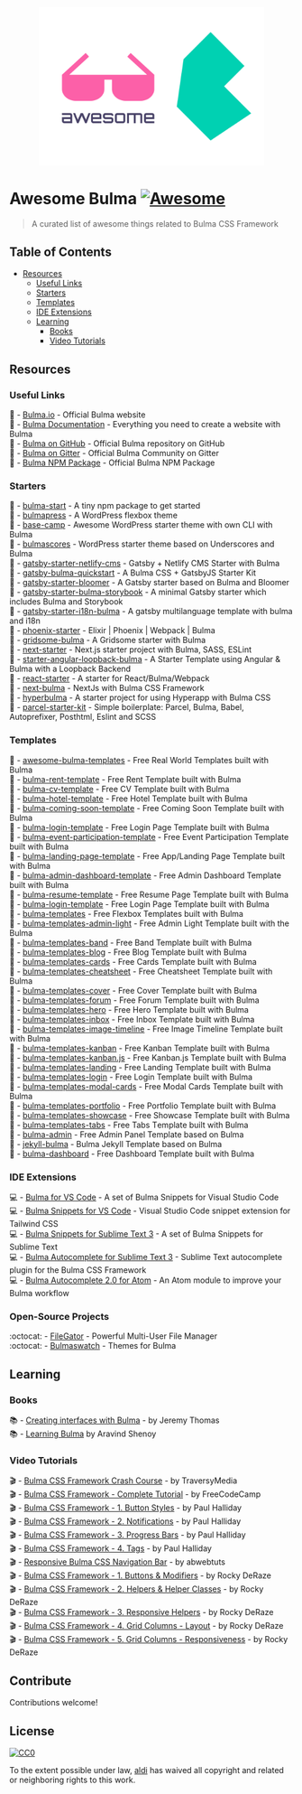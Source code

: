 <p align="center">
  <img width="400" src="logo.svg" alt="logo of awesome-bulma repository">
</p>

# Awesome Bulma [![Awesome](https://awesome.re/badge-flat2.svg)](https://awesome.re)

> A curated list of awesome things related to Bulma CSS Framework

## Table of Contents

- [Resources](#resources)
  - [Useful Links](#useful-links)
  - [Starters](#starters)
  - [Templates](#templates)
  - [IDE Extensions](#ide-extensions)
  - [Learning](#learning)
    - [Books](#books)
    - [Video Tutorials](#video-tutorials)

## Resources

### Useful Links

🔗 - [Bulma.io](https://bulma.io) - Official Bulma website  
🔗 - [Bulma Documentation](https://bulma.io/documentation/) - Everything you need to create a website with Bulma  
🔗 - [Bulma on GitHub](https://github.com/tailwindcss/tailwindcss) - Official Bulma repository on GitHub  
🔗 - [Bulma on Gitter](https://gitter.im/jgthms/bulma) - Official Bulma Community on Gitter  
🔗 - [Bulma NPM Package](https://www.npmjs.com/package/bulma) - Official Bulma NPM Package

### Starters

🏁 - [bulma-start](https://github.com/jgthms/bulma-start) - A tiny npm package to get started  
🏁 - [bulmapress](https://github.com/teamscops/bulmapress) - A WordPress flexbox theme  
🏁 - [base-camp](https://github.com/suomato/base-camp) - Awesome WordPress starter theme with own CLI with Bulma  
🏁 - [bulmascores](https://github.com/Nicuz/Bulmascores) - WordPress starter theme based on Underscores and Bulma  
🏁 - [gatsby-starter-netlify-cms](https://github.com/netlify-templates/gatsby-starter-netlify-cms) - Gatsby + Netlify CMS Starter with Bulma  
🏁 - [gatsby-bulma-quickstart](https://github.com/amandeepmittal/gatsby-bulma-quickstart) - A Bulma CSS + GatsbyJS Starter Kit  
🏁 - [gatsby-starter-bloomer](https://github.com/Cethy/gatsby-starter-bloomer) - A Gatsby starter based on Bulma and Bloomer  
🏁 - [gatsby-starter-bulma-storybook](https://github.com/gvaldambrini/gatsby-starter-bulma-storybook) - A minimal Gatsby starter which includes Bulma and Storybook  
🏁 - [gatsby-starter-i18n-bulma](https://github.com/kalwalt/gatsby-starter-i18n-bulma) - A gatsby multilanguage template with bulma and i18n  
🏁 - [phoenix-starter](https://github.com/awestbro/phoenix-starter) - Elixir | Phoenix | Webpack | Bulma  
🏁 - [gridsome-bulma](https://github.com/calebanthony/gridsome-bulma) - A Gridsome starter with Bulma  
🏁 - [next-starter](https://github.com/techno246/next-starter) - Next.js starter project with Bulma, SASS, ESLint  
🏁 - [starter-angular-loopback-bulma](https://github.com/angular-indonesia/starter-angular-loopback-bulma) - A Starter Template using Angular & Bulma with a Loopback Backend  
🏁 - [react-starter](https://github.com/chvid/react-starter) - A starter for React/Bulma/Webpack  
🏁 - [next-bulma](https://github.com/louiskhenghao/next-bulma) - NextJs with Bulma CSS Framework  
🏁 - [hyperbulma](https://github.com/cutemachine/hyperbulma) - A starter project for using Hyperapp with Bulma CSS  
🏁 - [parcel-starter-kit](https://github.com/emendelski/parcel-starter-kit) - Simple boilerplate: Parcel, Bulma, Babel, Autoprefixer, Posthtml, Eslint and SCSS

### Templates  

🎨 - [awesome-bulma-templates](https://github.com/aldi/awesome-bulma-templates/tree/master/templates) - Free Real World Templates built with Bulma  
🎨 - [bulma-rent-template](https://github.com/aldi/bulma-rent-template) - Free Rent Template built with Bulma  
🎨 - [bulma-cv-template](https://github.com/aldi/bulma-cv-template) - Free CV Template built with Bulma  
🎨 - [bulma-hotel-template](https://github.com/aldi/bulma-hotel-template) - Free Hotel Template built with Bulma  
🎨 - [bulma-coming-soon-template](https://github.com/aldi/bulma-coming-soon-template) - Free Coming Soon Template built with Bulma  
🎨 - [bulma-login-template](https://github.com/aldi/bulma-login-template) - Free Login Page Template built with Bulma  
🎨 - [bulma-event-participation-template](https://github.com/aldi//bulma-event-participation-template) - Free Event Participation Template built with Bulma  
🎨 - [bulma-landing-page-template](https://github.com/hellobetkowski/bulma-product-landing-page-template) - Free App/Landing Page Template built with Bulma  
🎨 - [bulma-admin-dashboard-template](https://github.com/mazipan/bulma-admin-dashboard-template) - Free Admin Dashboard Template built with Bulma  
🎨 - [bulma-resume-template](https://github.com/mazipan/bulma-resume-template) - Free Resume Page Template built with Bulma  
🎨 - [bulma-login-template](https://github.com/adriancast/Bulma-login-template) - Free Login Page Template built with Bulma  
🎨 - [bulma-templates](https://github.com/BulmaTemplates/bulma-templates) - Free Flexbox Templates built with Bulma  
🎨 - [bulma-templates-admin-light](https://bulmatemplates.github.io/bulma-templates) - Free Admin Light Template built with the Bulma  
🎨 - [bulma-templates-band](https://bulmatemplates.github.io/bulma-templates/) - Free Band Template built with Bulma  
🎨 - [bulma-templates-blog](https://bulmatemplates.github.io/bulma-templates/) - Free Blog Template built with Bulma  
🎨 - [bulma-templates-cards](https://bulmatemplates.github.io/bulma-templates/) - Free Cards Template built with Bulma  
🎨 - [bulma-templates-cheatsheet](https://bulmatemplates.github.io/bulma-templates/) - Free Cheatsheet Template built with Bulma  
🎨 - [bulma-templates-cover](https://bulmatemplates.github.io/bulma-templates/) - Free Cover Template built with Bulma  
🎨 - [bulma-templates-forum](https://bulmatemplates.github.io/bulma-templates/) - Free Forum Template built with Bulma  
🎨 - [bulma-templates-hero](https://bulmatemplates.github.io/bulma-templates/) - Free Hero Template built with Bulma  
🎨 - [bulma-templates-inbox](https://bulmatemplates.github.io/bulma-templates/) - Free Inbox Template built with Bulma  
🎨 - [bulma-templates-image-timeline](https://bulmatemplates.github.io/bulma-templates/) - Free Image Timeline Template built with Bulma  
🎨 - [bulma-templates-kanban](https://bulmatemplates.github.io/bulma-templates/) - Free Kanban Template built with Bulma  
🎨 - [bulma-templates-kanban.js](https://bulmatemplates.github.io/bulma-templates/) - Free Kanban.js Template built with Bulma  
🎨 - [bulma-templates-landing](https://bulmatemplates.github.io/bulma-templates/) - Free Landing Template built with Bulma  
🎨 - [bulma-templates-login](https://bulmatemplates.github.io/bulma-templates/) - Free Login Template built with Bulma  
🎨 - [bulma-templates-modal-cards](https://bulmatemplates.github.io/bulma-templates/) - Free Modal Cards Template built with Bulma  
🎨 - [bulma-templates-portfolio](https://bulmatemplates.github.io/bulma-templates/) - Free Portfolio Template built with Bulma  
🎨 - [bulma-templates-showcase](https://bulmatemplates.github.io/bulma-templates/) - Free Showcase Template built with Bulma  
🎨 - [bulma-templates-tabs](https://bulmatemplates.github.io/bulma-templates/) - Free Tabs Τemplate built with Bulma  
🎨 - [bulma-admin](https://github.com/nafplann/bulma-admin) - Free Admin Panel Template based on Bulma  
🎨 - [jekyll-bulma](https://github.com/erayaydin/jekyll-bulma) - Bulma Jekyll Template based on Bulma  
🎨 - [bulma-dashboard](https://github.com/SamZCoder/Bulma-Dashboard/) - Free Dashboard Template built with Bulma  

### IDE Extensions

💻 - [Bulma for VS Code](https://marketplace.visualstudio.com/items?itemName=demijollamaxime.bulma) - A set of Bulma Snippets for Visual Studio Code  
💻 - [Bulma Snippets for VS Code](https://marketplace.visualstudio.com/items?itemName=fiazluthfi.bulma-snippets) - Visual Studio Code snippet extension for Tailwind CSS  
💻 - [Bulma Snippets for Sublime Text 3](https://github.com/OthmaneBlial/Bulma-Snippets-Sublime-Text-Plugin) - A set of Bulma Snippets for Sublime Text  
💻 - [Bulma Autocomplete for Sublime Text 3](https://github.com/leuchte/bulma-autocomplete) - Sublime Text autocomplete plugin for the Bulma CSS Framework  
💻 - [Bulma Autocomplete 2.0 for Atom](https://github.com/lowlevelm/Bulma-autocomplete-2) - An Atom module to improve your Bulma workflow  

### Open-Source Projects

:octocat: - [FileGator](https://github.com/filegator/filegator) - Powerful Multi-User File Manager  
:octocat: - [Bulmaswatch](https://jenil.github.io/bulmaswatch/) - Themes for Bulma  

## Learning

### Books

📚 - [Creating interfaces with Bulma](https://jgthms.com/creating-interfaces-with-bulma-ebook/) - by Jeremy Thomas  
📚 - [Learning Bulma](https://www.apress.com/gp/book/9781484254813/) by Aravind Shenoy  

### Video Tutorials

🎬 - [Bulma CSS Framework Crash Course](https://www.youtube.com/watch?v=IiPQYQT2-wg) - by TraversyMedia  
🎬 - [Bulma CSS Framework - Complete Tutorial](https://www.youtube.com/watch?v=LBzZLzu2GKo) - by FreeCodeCamp  
🎬 - [Bulma CSS Framework - 1. Button Styles](https://www.youtube.com/watch?v=LBzZLzu2GKo) - by Paul Halliday  
🎬 - [Bulma CSS Framework - 2. Notifications](https://www.youtube.com/watch?v=LBzZLzu2GKo) - by Paul Halliday  
🎬 - [Bulma CSS Framework - 3. Progress Bars](https://www.youtube.com/watch?v=LBzZLzu2GKo) - by Paul Halliday  
🎬 - [Bulma CSS Framework - 4. Tags](https://www.youtube.com/watch?v=LBzZLzu2GKo) - by Paul Halliday  
🎬 - [Responsive Bulma CSS Navigation Bar](https://www.youtube.com/watch?v=LBzZLzu2GKo) - by abwebtuts  
🎬 - [Bulma CSS Framework - 1. Buttons & Modifiers](https://www.youtube.com/watch?v=Z6RtMMmiHq0) - by Rocky DeRaze  
🎬 - [Bulma CSS Framework - 2. Helpers & Helper Classes](https://www.youtube.com/watch?v=VCwOsDJOZ3s) - by Rocky DeRaze  
🎬 - [Bulma CSS Framework - 3. Responsive Helpers](https://www.youtube.com/watch?v=z47FvpbmJRg) - by Rocky DeRaze  
🎬 - [Bulma CSS Framework - 4. Grid Columns - Layout](https://www.youtube.com/watch?v=desqDL5d_7I) - by Rocky DeRaze  
🎬 - [Bulma CSS Framework - 5. Grid Columns - Responsiveness](https://www.youtube.com/watch?v=gbiRO5npbpY) - by Rocky DeRaze  

## Contribute

Contributions welcome!

## License

[![CC0](http://mirrors.creativecommons.org/presskit/buttons/88x31/svg/cc-zero.svg)](http://creativecommons.org/publicdomain/zero/1.0)

To the extent possible under law, [aldi](https://aldiduzha.com) has waived all copyright and related or neighboring rights to this work.
